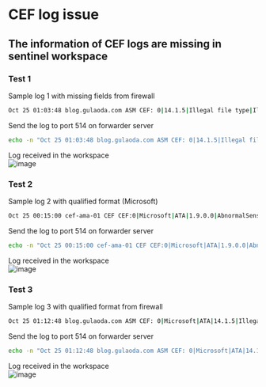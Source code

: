 # CEF log issue

## The information of CEF logs are missing in sentinel workspace

### Test 1
Sample log 1 with missing fields from firewall
```sh
Oct 25 01:03:48 blog.gulaoda.com ASM CEF: 0|14.1.5|Illegal file type|Illegal file type|6|dvchost=blog.gulaoda.com dvc=10.7.90.115 s1=/Common/adfs-prod-http cslLabel-policy_name cs2=/Common/adfs-prod-http cs2Label=http_class_name deviceCustomDate1=Mar 04 2023 12:41:56 deviceCustomDatelLabel-poicy apply date externalId=3485208313932711252 act=blocked cn1=0 chiLabel=response code Src=35.216.229.155 spt=50388 dst=172.16.90.19 pt=443 requestMethod=GET pp=H IPPS Css-W/A csSLabel=%_ forwarded for_header_ value rt=Oct 25 2023 09:23:48 deviceExternalId-0 cs4-Forceful Browsing Cs4Label-attack type cs6=CH Cs6Label=geo locatio n c6a1= c6alLabel-device address ¿6a2= c6a2Label=source address c6a3= c6a3Label=destination address c6a4= c6a4Labei=ip address intelligence msg=N/A suid=0 suser=N/A cn2=3 cn2Label=violation
```

Send the log to port 514 on forwarder server
```sh
echo -n "Oct 25 01:03:48 blog.gulaoda.com ASM CEF: 0|14.1.5|Illegal file type|Illegal file type|6|dvchost=blog.gulaoda.com dvc=10.7.90.115 s1=/Common/adfs-prod-http cslLabel-policy_name cs2=/Common/adfs-prod-http cs2Label=http_class_name deviceCustomDate1=Mar 04 2023 12:41:56 deviceCustomDatelLabel-poicy apply date externalId=3485208313932711252 act=blocked cn1=0 chiLabel=response code Src=35.216.229.155 spt=50388 dst=172.16.90.19 pt=443 requestMethod=GET pp=H IPPS Css-W/A csSLabel=%_ forwarded for_header_ value rt=Oct 25 2023 09:23:48 deviceExternalId-0 cs4-Forceful Browsing Cs4Label-attack type cs6=CH Cs6Label=geo locatio n c6a1= c6alLabel-device address ¿6a2= c6a2Label=source address c6a3= c6a3Label=destination address c6a4= c6a4Labei=ip address intelligence msg=N/A suid=0 suser=N/A cn2=3 cn2Label=violation" | nc -u -w0 localhost 514
```

Log received in the workspace <br>
![image](https://github.com/guguji666666/GJS-Sentinel-Tips/assets/96930989/af00e21c-a488-44ab-b910-b041235b9d77)


### Test 2
Sample log 2 with qualified format (Microsoft)
```sh
Oct 25 00:15:00 cef-ama-01 CEF CEF:0|Microsoft|ATA|1.9.0.0|AbnormalSensitiveGroupMembershipChangeSuspiciousActivity|Abnormal modification of sensitive groups|5|start=2018-12-12T18:52:58.0000000Z app=GroupMembershipChangeEvent suser=krbtgt msg=krbtgt has uncharacteristically modified sensitive group memberships. externalId=2024 cs1Label=url cs1= https://192.168.0.220/suspiciousActivity/5c113d028ca1ec1250ca0491
```

Send the log to port 514 on forwarder server
```sh
echo -n "Oct 25 00:15:00 cef-ama-01 CEF CEF:0|Microsoft|ATA|1.9.0.0|AbnormalSensitiveGroupMembershipChangeSuspiciousActivity|Abnormal modification of sensitive groups|5|start=2018-12-12T18:52:58.0000000Z app=GroupMembershipChangeEvent suser=krbtgt msg=krbtgt has uncharacteristically modified sensitive group memberships. externalId=2024 cs1Label=url cs1= https://192.168.0.220/suspiciousActivity/5c113d028ca1ec1250ca0491" | nc -u -w0 localhost 514
```

Log received in the workspace <br>
![image](https://github.com/guguji666666/GJS-Sentinel-Tips/assets/96930989/4de8f01c-9c65-4cb3-80bd-3193a6f08049)


### Test 3
Sample log 3 with qualified format from firewall
```sh
Oct 25 01:12:48 blog.gulaoda.com ASM CEF: 0|Microsoft|ATA|14.1.5|Illegal file type|Illegal file type|6|dvchost=blog.gulaoda.com dvc=10.7.90.115 s1=/Common/adfs-prod-http cslLabel-policy_name cs2=/Common/adfs-prod-http cs2Label=http_class_name deviceCustomDate1=Mar 04 2023 12:41:56 deviceCustomDatelLabel-poicy apply date externalId=3485208313932711252 act=blocked cn1=0 chiLabel=response code Src=35.216.229.155 spt=50388 dst=172.16.90.19 pt=443 requestMethod=GET pp=H IPPS Css-W/A csSLabel=%_ forwarded for_header_ value rt=Oct 25 2023 09:23:48 deviceExternalId-0 cs4-Forceful Browsing Cs4Label-attack type cs6=CH Cs6Label=geo locatio n c6a1= c6alLabel-device address ¿6a2= c6a2Label=source address c6a3= c6a3Label=destination address c6a4= c6a4Labei=ip address intelligence msg=N/A suid=0 suser=N/A cn2=3 cn2Label=violation
```

Send the log to port 514 on forwarder server
```sh
echo -n "Oct 25 01:12:48 blog.gulaoda.com ASM CEF: 0|Microsoft|ATA|14.1.5|Illegal file type|Illegal file type|6|dvchost=blog.gulaoda.com dvc=10.7.90.115 s1=/Common/adfs-prod-http cslLabel-policy_name cs2=/Common/adfs-prod-http cs2Label=http_class_name deviceCustomDate1=Mar 04 2023 12:41:56 deviceCustomDatelLabel-poicy apply date externalId=3485208313932711252 act=blocked cn1=0 chiLabel=response code Src=35.216.229.155 spt=50388 dst=172.16.90.19 pt=443 requestMethod=GET pp=H IPPS Css-W/A csSLabel=%_ forwarded for_header_ value rt=Oct 25 2023 09:23:48 deviceExternalId-0 cs4-Forceful Browsing Cs4Label-attack type cs6=CH Cs6Label=geo locatio n c6a1= c6alLabel-device address ¿6a2= c6a2Label=source address c6a3= c6a3Label=destination address c6a4= c6a4Labei=ip address intelligence msg=N/A suid=0 suser=N/A cn2=3 cn2Label=violation" | nc -u -w0 localhost 514
```

Log received in the workspace <br>
![image](https://github.com/guguji666666/GJS-Sentinel-Tips/assets/96930989/c3a53a4c-797a-4968-acbf-cd2426442101)
